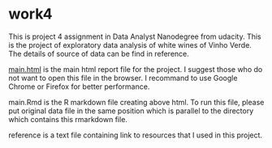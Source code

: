 # work4
This is project 4 assignment in Data Analyst Nanodegree from udacity.
This is the project of exploratory data analysis of white wines of Vinho Verde. The details of source of data can be find in reference. 

[main.html](https://rawgit.com/adenguo/work4/master/main.html) is the main html report file for the project. I suggest those who do not want to open this file in the browser. I recommand to use Google Chrome or Firefox for better performance. 

main.Rmd is the R markdown file creating above html. To run this file, please put original data file in the same position which is parallel to the directory which contains this rmarkdown file.  

reference is a text file containing link to resources that I used in this project. 
